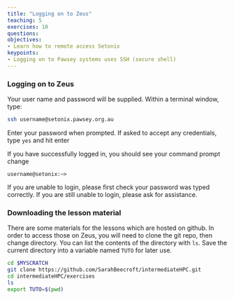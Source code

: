 ```yaml
---
title: "Logging on to Zeus"
teaching: 5
exercises: 10
questions:
objectives:
- Learn how to remote access Setonix
keypoints:
- Logging on to Pawsey systems uses SSH (secure shell)
---
```


### Logging on to Zeus
Your user name and password will be supplied. Within a terminal window, type:

```bash
ssh username@setonix.pawsey.org.au
```

Enter your password when prompted. If asked to accept any credentials, type `yes` and hit enter

If you have successfully logged in, you should see your command prompt change

```output
username@setonix:~>
```

If you are unable to login, please first check your password was typed correctly. If you are still unable to login, please ask for assistance.


### Downloading the lesson material
There are some materials for the lessons which are hosted on github. In order to access those on Zeus, you will need to clone the git repo, then change directory. You can list the contents of the directory with `ls`. Save the current directory into a variable named `TUTO` for later use.

```bash
cd $MYSCRATCH
git clone https://github.com/SarahBeecroft/intermediateHPC.git
cd intermediateHPC/exercises
ls
export TUTO=$(pwd)
```
